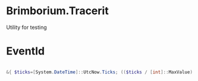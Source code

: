 # Brimborium.Tracerit

Utility for testing 

# EventId

```powershell

&{ $ticks=[System.DateTime]::UtcNow.Ticks; (($ticks / [int]::MaxValue) -bxor ($ticks % [int]::MaxValue)).ToString() | Set-Clipboard }

```